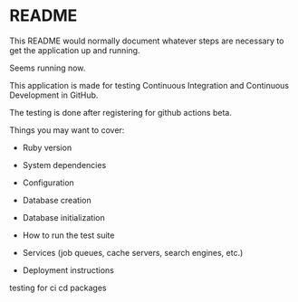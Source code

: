# README

This README would normally document whatever steps are necessary to get the
application up and running.

Seems running now.

This application is made for testing Continuous Integration and Continuous Development in GitHub.

The testing is done after registering for github actions beta.

Things you may want to cover:

* Ruby version

* System dependencies

* Configuration

* Database creation

* Database initialization

* How to run the test suite

* Services (job queues, cache servers, search engines, etc.)

* Deployment instructions

testing for ci cd packages
